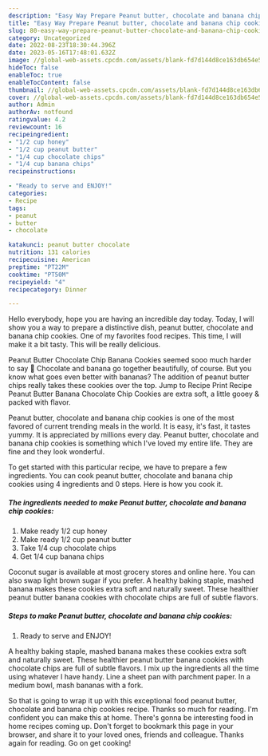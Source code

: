 ```yaml
---
description: "Easy Way Prepare Peanut butter, chocolate and banana chip cookies yang Delicious}"
title: "Easy Way Prepare Peanut butter, chocolate and banana chip cookies yang Delicious}"
slug: 80-easy-way-prepare-peanut-butter-chocolate-and-banana-chip-cookies-yang-delicious
category: Uncategorized
date: 2022-08-23T18:30:44.396Z
date: 2023-05-16T17:48:01.632Z
image: //global-web-assets.cpcdn.com/assets/blank-fd7d144d8ce163db654e5a02c40b08a2775adb7897d16e4062681dc7e1b2800f.png
hideToc: false
enableToc: true
enableTocContent: false
thumbnail: //global-web-assets.cpcdn.com/assets/blank-fd7d144d8ce163db654e5a02c40b08a2775adb7897d16e4062681dc7e1b2800f.png
cover: //global-web-assets.cpcdn.com/assets/blank-fd7d144d8ce163db654e5a02c40b08a2775adb7897d16e4062681dc7e1b2800f.png
author: Admin
authorAv: notfound
ratingvalue: 4.2
reviewcount: 16
recipeingredient:
- "1/2 cup honey"
- "1/2 cup peanut butter"
- "1/4 cup chocolate chips"
- "1/4 cup banana chips"
recipeinstructions:

- "Ready to serve and ENJOY!"
categories:
- Recipe
tags:
- peanut
- butter
- chocolate

katakunci: peanut butter chocolate 
nutrition: 131 calories
recipecuisine: American
preptime: "PT22M"
cooktime: "PT50M"
recipeyield: "4"
recipecategory: Dinner

---
```



Hello everybody, hope you are having an incredible day today. Today, I will show you a way to prepare a distinctive dish, peanut butter, chocolate and banana chip cookies. One of my favorites food recipes. This time, I will make it a bit tasty. This will be really delicious.

Peanut Butter Chocolate Chip Banana Cookies seemed sooo much harder to say 🙂 Chocolate and banana go together beautifully, of course. But you know what goes even better with bananas? The addition of peanut butter chips really takes these cookies over the top. Jump to Recipe Print Recipe Peanut Butter Banana Chocolate Chip Cookies are extra soft, a little gooey &amp; packed with flavor.

Peanut butter, chocolate and banana chip cookies is one of the most favored of current trending meals in the world. It is easy, it's fast, it tastes yummy. It is appreciated by millions every day. Peanut butter, chocolate and banana chip cookies is something which I've loved my entire life. They are fine and they look wonderful.


To get started with this particular recipe, we have to prepare a few ingredients. You can cook peanut butter, chocolate and banana chip cookies using 4 ingredients and 0 steps. Here is how you cook it.

<!--inarticleads1-->

##### The ingredients needed to make Peanut butter, chocolate and banana chip cookies:

1. Make ready 1/2 cup honey
1. Make ready 1/2 cup peanut butter
1. Take 1/4 cup chocolate chips
1. Get 1/4 cup banana chips


Coconut sugar is available at most grocery stores and online here. You can also swap light brown sugar if you prefer. A healthy baking staple, mashed banana makes these cookies extra soft and naturally sweet. These healthier peanut butter banana cookies with chocolate chips are full of subtle flavors. 

<!--inarticleads2-->

##### Steps to make Peanut butter, chocolate and banana chip cookies:


1. Ready to serve and ENJOY!

A healthy baking staple, mashed banana makes these cookies extra soft and naturally sweet. These healthier peanut butter banana cookies with chocolate chips are full of subtle flavors. I mix up the ingredients all the time using whatever I have handy. Line a sheet pan with parchment paper. In a medium bowl, mash bananas with a fork. 

So that is going to wrap it up with this exceptional food peanut butter, chocolate and banana chip cookies recipe. Thanks so much for reading. I'm confident you can make this at home. There's gonna be interesting food in home recipes coming up. Don't forget to bookmark this page in your browser, and share it to your loved ones, friends and colleague. Thanks again for reading. Go on get cooking!

